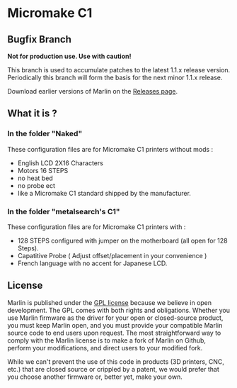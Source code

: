 # Micromake C1

## Bugfix Branch

__Not for production use. Use with caution!__

This branch is used to accumulate patches to the latest 1.1.x release version. Periodically this branch will form the basis for the next minor 1.1.x release.

Download earlier versions of Marlin on the [Releases page](https://github.com/MarlinFirmware/Marlin/releases).

## What it is ?

### In the folder "Naked"
These configuration files are for Micromake C1 printers without mods :
  - English LCD 2X16 Characters
  - Motors 16 STEPS
  - no heat bed
  - no probe ect
  - like a Micromake C1 standard shipped by the manufacturer.

### In the folder "metalsearch's C1"
These configuration files are for Micromake C1 printers with :
  - 128 STEPS configured with jumper on the motherboard (all open for 128 Steps).
  - Capatitive Probe ( Adjust offset/placement in your convenience )
  - French language with no accent for Japanese LCD.

## License

Marlin is published under the [GPL license](/LICENSE) because we believe in open development. The GPL comes with both rights and obligations. Whether you use Marlin firmware as the driver for your open or closed-source product, you must keep Marlin open, and you must provide your compatible Marlin source code to end users upon request. The most straightforward way to comply with the Marlin license is to make a fork of Marlin on Github, perform your modifications, and direct users to your modified fork.

While we can't prevent the use of this code in products (3D printers, CNC, etc.) that are closed source or crippled by a patent, we would prefer that you choose another firmware or, better yet, make your own.
